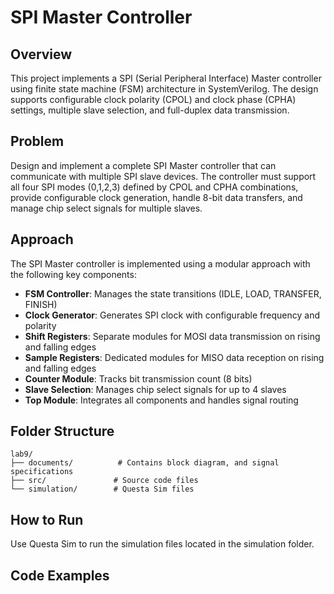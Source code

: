 # SPI Master Controller

## Overview

This project implements a SPI (Serial Peripheral Interface) Master controller using finite state machine (FSM) architecture in SystemVerilog. The design supports configurable clock polarity (CPOL) and clock phase (CPHA) settings, multiple slave selection, and full-duplex data transmission.

## Problem

Design and implement a complete SPI Master controller that can communicate with multiple SPI slave devices. The controller must support all four SPI modes (0,1,2,3) defined by CPOL and CPHA combinations, provide configurable clock generation, handle 8-bit data transfers, and manage chip select signals for multiple slaves.

## Approach

The SPI Master controller is implemented using a modular approach with the following key components:

- **FSM Controller**: Manages the state transitions (IDLE, LOAD, TRANSFER, FINISH)
- **Clock Generator**: Generates SPI clock with configurable frequency and polarity
- **Shift Registers**: Separate modules for MOSI data transmission on rising and falling edges
- **Sample Registers**: Dedicated modules for MISO data reception on rising and falling edges  
- **Counter Module**: Tracks bit transmission count (8 bits)
- **Slave Selection**: Manages chip select signals for up to 4 slaves
- **Top Module**: Integrates all components and handles signal routing

## Folder Structure

```
lab9/
├── documents/          # Contains block diagram, and signal specifications
├── src/               # Source code files
└── simulation/        # Questa Sim files
```

## How to Run

Use Questa Sim to run the simulation files located in the simulation folder.

## Code Examples

